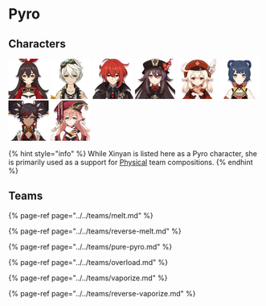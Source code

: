 # Pyro

## Characters

![](../../.gitbook/assets/ui_avataricon_amber.png) ![](../../.gitbook/assets/ui_avataricon_bennett.png) ![](../../.gitbook/assets/ui_avataricon_diluc.png) ![](../../.gitbook/assets/ui_avataricon_hutao.png) ![](../../.gitbook/assets/ui_avataricon_klee.png) ![](../../.gitbook/assets/ui_avataricon_xiangling.png) ![](../../.gitbook/assets/ui_avataricon_xinyan.png) ![](../../.gitbook/assets/ui_avataricon_yanfei.png) 

{% hint style="info" %}
While Xinyan is listed here as a Pyro character, she is primarily used as a support for [Physical](https://app.gitbook.com/@genshinteambuilds/s/teams/~/drafts/-MhBOYJJqLBaqYQAw9Fg/teams/physical) team compositions.
{% endhint %}

## Teams

{% page-ref page="../../teams/melt.md" %}

{% page-ref page="../../teams/reverse-melt.md" %}

{% page-ref page="../../teams/pure-pyro.md" %}

{% page-ref page="../../teams/overload.md" %}

{% page-ref page="../../teams/vaporize.md" %}

{% page-ref page="../../teams/reverse-vaporize.md" %}



